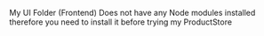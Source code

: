 My UI Folder (Frontend) Does not have any Node modules installed therefore you need to install it before trying my ProductStore
